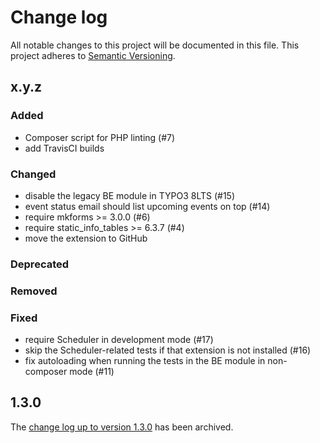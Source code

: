 # Change log

All notable changes to this project will be documented in this file.
This project adheres to [Semantic Versioning](https://semver.org/).

## x.y.z

### Added
- Composer script for PHP linting (#7)
- add TravisCI builds

### Changed
- disable the legacy BE module in TYPO3 8LTS (#15)
- event status email should list upcoming events on top (#14)
- require mkforms >= 3.0.0 (#6)
- require static_info_tables >= 6.3.7 (#4)
- move the extension to GitHub

### Deprecated

### Removed

### Fixed
- require Scheduler in development mode (#17)
- skip the Scheduler-related tests if that extension is not installed (#16)
- fix autoloading when running the tests in the BE module in non-composer mode (#11)

## 1.3.0

The [change log up to version 1.3.0](Documentation/changelog-archive.txt)
has been archived.

